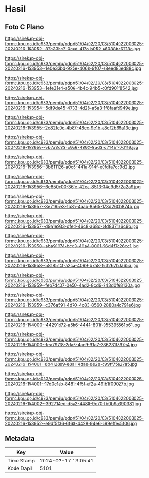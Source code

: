 # Hasil

## Foto C Plano

https://sirekap-obj-formc.kpu.go.id/c983/pemilu/pdpr/51/04/02/20/03/5104022003025-20240216-153952--87e33be7-0ecd-417a-b952-a6988be6718e.jpg

https://sirekap-obj-formc.kpu.go.id/c983/pemilu/pdpr/51/04/02/20/03/5104022003025-20240216-153953--1e0e33bd-925e-4068-9f07-e8eed86ed88c.jpg

https://sirekap-obj-formc.kpu.go.id/c983/pemilu/pdpr/51/04/02/20/03/5104022003025-20240216-153953--1efe31e4-a506-4b4c-94b5-c0fd901f8542.jpg

https://sirekap-obj-formc.kpu.go.id/c983/pemilu/pdpr/51/04/02/20/03/5104022003025-20240216-153954--5df9de45-4733-4d28-a5a3-1f8faafd949e.jpg

https://sirekap-obj-formc.kpu.go.id/c983/pemilu/pdpr/51/04/02/20/03/5104022003025-20240216-153955--2c82fc0c-4b87-48ec-9e1b-a8cf2b66a13e.jpg

https://sirekap-obj-formc.kpu.go.id/c983/pemilu/pdpr/51/04/02/20/03/5104022003025-20240216-153955--5b7a3d33-c9a6-4893-8ad3-c714bf47d116.jpg

https://sirekap-obj-formc.kpu.go.id/c983/pemilu/pdpr/51/04/02/20/03/5104022003025-20240216-153956--3b811126-a0c6-441a-914f-e0fdfa7cc9d2.jpg

https://sirekap-obj-formc.kpu.go.id/c983/pemilu/pdpr/51/04/02/20/03/5104022003025-20240216-153956--6e850e00-36fe-42ea-8513-34c9d572a2a9.jpg

https://sirekap-obj-formc.kpu.go.id/c983/pemilu/pdpr/51/04/02/20/03/5104022003025-20240216-153957--3e7195e3-1b8a-4aab-8565-173d260b874b.jpg

https://sirekap-obj-formc.kpu.go.id/c983/pemilu/pdpr/51/04/02/20/03/5104022003025-20240216-153957--d9a1e933-dfed-46c8-a68d-bfd8371a6c9b.jpg

https://sirekap-obj-formc.kpu.go.id/c983/pemilu/pdpr/51/04/02/20/03/5104022003025-20240216-153958--aba91074-bcd3-40a4-8061-56d4f7c26cc1.jpg

https://sirekap-obj-formc.kpu.go.id/c983/pemilu/pdpr/51/04/02/20/03/5104022003025-20240216-153958--5818514f-a2ca-4099-b7a8-f63267b0a65a.jpg

https://sirekap-obj-formc.kpu.go.id/c983/pemilu/pdpr/51/04/02/20/03/5104022003025-20240216-153959--feb7d407-0e50-4ad2-8cd9-243d0f68130a.jpg

https://sirekap-obj-formc.kpu.go.id/c983/pemilu/pdpr/51/04/02/20/03/5104022003025-20240216-153959--c376a591-4d70-4c83-8560-2880a4c791e6.jpg

https://sirekap-obj-formc.kpu.go.id/c983/pemilu/pdpr/51/04/02/20/03/5104022003025-20240216-154000--44291d72-a5b6-4444-801f-955395561b61.jpg

https://sirekap-obj-formc.kpu.go.id/c983/pemilu/pdpr/51/04/02/20/03/5104022003025-20240216-154000--fea797f8-2da6-4ac9-91a7-336231f897c4.jpg

https://sirekap-obj-formc.kpu.go.id/c983/pemilu/pdpr/51/04/02/20/03/5104022003025-20240216-154001--8b4128e9-e8a1-4dae-8e28-c99ff75a27a5.jpg

https://sirekap-obj-formc.kpu.go.id/c983/pemilu/pdpr/51/04/02/20/03/5104022003025-20240216-154001--17d0c1ab-8481-4f5f-af2a-491b1f09027b.jpg

https://sirekap-obj-formc.kpu.go.id/c983/pemilu/pdpr/51/04/02/20/03/5104022003025-20240216-154002--392714ed-d5a2-4480-9c70-fb0b9a390381.jpg

https://sirekap-obj-formc.kpu.go.id/c983/pemilu/pdpr/51/04/02/20/03/5104022003025-20240216-153952--e9df5f36-6f68-4428-94e6-a99effec5f06.jpg


## Metadata

| Key        | Value               |
| ---------- | ------------------- |
| Time Stamp | 2024-02-17 13:05:41 |
| Kode Dapil | 5101                |



